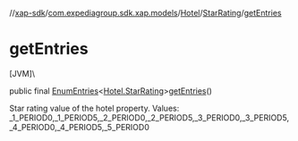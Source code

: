 //[xap-sdk](../../../../index.md)/[com.expediagroup.sdk.xap.models](../../index.md)/[Hotel](../index.md)/[StarRating](index.md)/[getEntries](get-entries.md)

# getEntries

[JVM]\

public final [EnumEntries](https://kotlinlang.org/api/latest/jvm/stdlib/kotlin.enums/-enum-entries/index.html)&lt;[Hotel.StarRating](index.md)&gt;[getEntries](get-entries.md)()

Star rating value of the hotel property. Values: _1_PERIOD0,_1_PERIOD5,_2_PERIOD0,_2_PERIOD5,_3_PERIOD0,_3_PERIOD5,_4_PERIOD0,_4_PERIOD5,_5_PERIOD0
